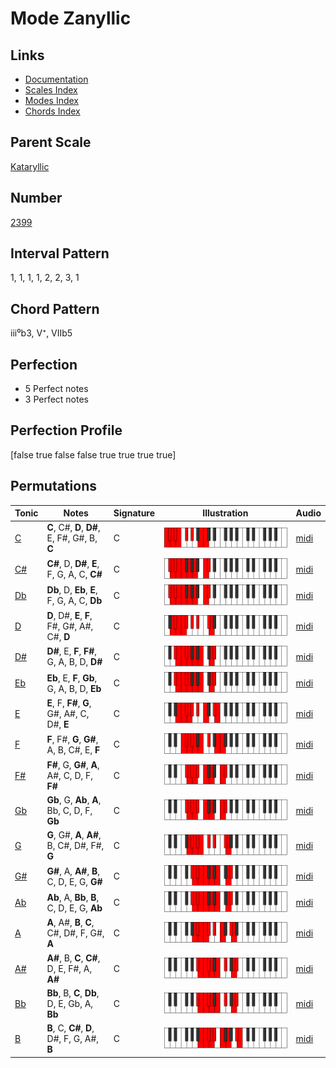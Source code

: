 # Mode Zanyllic

## Links

- [Documentation](README.md)
- [Scales Index](Scales.md)
- [Modes Index](Modes.md)
- [Chords Index](Chords.md)

## Parent Scale

[Kataryllic](ScaleKataryllic.md)

## Number

[2399](https://ianring.com/musictheory/scales/2399)

## Interval Pattern

1, 1, 1, 1, 2, 2, 3, 1

## Chord Pattern

iii⁰b3, V⁺, VIIb5

## Perfection

- 5 Perfect notes
- 3 Perfect notes

## Perfection Profile

[false true false false true true true true]

## Permutations

| Tonic | Notes | Signature | Illustration | Audio |
|-------|-------|-----------|--------------|-------|
| [C](ModeCNaturalZanyllic.md) | **C**, C#, **D**, **D#**, E, F#, G#, B, **C** | C | ![CNaturalZanyllic](ModeCNaturalZanyllic.png) | [midi](https://github.com/edipermadi/music/blob/main/docs/ModeCNaturalZanyllic.mid?raw=true) |
| [C#](ModeCSharpZanyllic.md) | **C#**, D, **D#**, **E**, F, G, A, C, **C#** | C | ![CSharpZanyllic](ModeCSharpZanyllic.png) | [midi](https://github.com/edipermadi/music/blob/main/docs/ModeCSharpZanyllic.mid?raw=true) |
| [Db](ModeDFlatZanyllic.md) | **Db**, D, **Eb**, **E**, F, G, A, C, **Db** | C | ![DFlatZanyllic](ModeDFlatZanyllic.png) | [midi](https://github.com/edipermadi/music/blob/main/docs/ModeDFlatZanyllic.mid?raw=true) |
| [D](ModeDNaturalZanyllic.md) | **D**, D#, **E**, **F**, F#, G#, A#, C#, **D** | C | ![DNaturalZanyllic](ModeDNaturalZanyllic.png) | [midi](https://github.com/edipermadi/music/blob/main/docs/ModeDNaturalZanyllic.mid?raw=true) |
| [D#](ModeDSharpZanyllic.md) | **D#**, E, **F**, **F#**, G, A, B, D, **D#** | C | ![DSharpZanyllic](ModeDSharpZanyllic.png) | [midi](https://github.com/edipermadi/music/blob/main/docs/ModeDSharpZanyllic.mid?raw=true) |
| [Eb](ModeEFlatZanyllic.md) | **Eb**, E, **F**, **Gb**, G, A, B, D, **Eb** | C | ![EFlatZanyllic](ModeEFlatZanyllic.png) | [midi](https://github.com/edipermadi/music/blob/main/docs/ModeEFlatZanyllic.mid?raw=true) |
| [E](ModeENaturalZanyllic.md) | **E**, F, **F#**, **G**, G#, A#, C, D#, **E** | C | ![ENaturalZanyllic](ModeENaturalZanyllic.png) | [midi](https://github.com/edipermadi/music/blob/main/docs/ModeENaturalZanyllic.mid?raw=true) |
| [F](ModeFNaturalZanyllic.md) | **F**, F#, **G**, **G#**, A, B, C#, E, **F** | C | ![FNaturalZanyllic](ModeFNaturalZanyllic.png) | [midi](https://github.com/edipermadi/music/blob/main/docs/ModeFNaturalZanyllic.mid?raw=true) |
| [F#](ModeFSharpZanyllic.md) | **F#**, G, **G#**, **A**, A#, C, D, F, **F#** | C | ![FSharpZanyllic](ModeFSharpZanyllic.png) | [midi](https://github.com/edipermadi/music/blob/main/docs/ModeFSharpZanyllic.mid?raw=true) |
| [Gb](ModeGFlatZanyllic.md) | **Gb**, G, **Ab**, **A**, Bb, C, D, F, **Gb** | C | ![GFlatZanyllic](ModeGFlatZanyllic.png) | [midi](https://github.com/edipermadi/music/blob/main/docs/ModeGFlatZanyllic.mid?raw=true) |
| [G](ModeGNaturalZanyllic.md) | **G**, G#, **A**, **A#**, B, C#, D#, F#, **G** | C | ![GNaturalZanyllic](ModeGNaturalZanyllic.png) | [midi](https://github.com/edipermadi/music/blob/main/docs/ModeGNaturalZanyllic.mid?raw=true) |
| [G#](ModeGSharpZanyllic.md) | **G#**, A, **A#**, **B**, C, D, E, G, **G#** | C | ![GSharpZanyllic](ModeGSharpZanyllic.png) | [midi](https://github.com/edipermadi/music/blob/main/docs/ModeGSharpZanyllic.mid?raw=true) |
| [Ab](ModeAFlatZanyllic.md) | **Ab**, A, **Bb**, **B**, C, D, E, G, **Ab** | C | ![AFlatZanyllic](ModeAFlatZanyllic.png) | [midi](https://github.com/edipermadi/music/blob/main/docs/ModeAFlatZanyllic.mid?raw=true) |
| [A](ModeANaturalZanyllic.md) | **A**, A#, **B**, **C**, C#, D#, F, G#, **A** | C | ![ANaturalZanyllic](ModeANaturalZanyllic.png) | [midi](https://github.com/edipermadi/music/blob/main/docs/ModeANaturalZanyllic.mid?raw=true) |
| [A#](ModeASharpZanyllic.md) | **A#**, B, **C**, **C#**, D, E, F#, A, **A#** | C | ![ASharpZanyllic](ModeASharpZanyllic.png) | [midi](https://github.com/edipermadi/music/blob/main/docs/ModeASharpZanyllic.mid?raw=true) |
| [Bb](ModeBFlatZanyllic.md) | **Bb**, B, **C**, **Db**, D, E, Gb, A, **Bb** | C | ![BFlatZanyllic](ModeBFlatZanyllic.png) | [midi](https://github.com/edipermadi/music/blob/main/docs/ModeBFlatZanyllic.mid?raw=true) |
| [B](ModeBNaturalZanyllic.md) | **B**, C, **C#**, **D**, D#, F, G, A#, **B** | C | ![BNaturalZanyllic](ModeBNaturalZanyllic.png) | [midi](https://github.com/edipermadi/music/blob/main/docs/ModeBNaturalZanyllic.mid?raw=true) |
